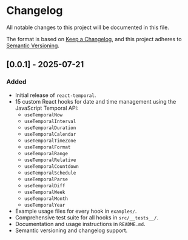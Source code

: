 # Changelog

All notable changes to this project will be documented in this file.

The format is based on [Keep a Changelog](https://keepachangelog.com/en/1.0.0/),
and this project adheres to [Semantic Versioning](https://semver.org/spec/v2.0.0.html).

## [0.0.1] - 2025-07-21
### Added
- Initial release of `react-temporal`.
- 15 custom React hooks for date and time management using the JavaScript Temporal API:
  - `useTemporalNow`
  - `useTemporalInterval`
  - `useTemporalDuration`
  - `useTemporalCalendar`
  - `useTemporalTimeZone`
  - `useTemporalFormat`
  - `useTemporalRange`
  - `useTemporalRelative`
  - `useTemporalCountdown`
  - `useTemporalSchedule`
  - `useTemporalParse`
  - `useTemporalDiff`
  - `useTemporalWeek`
  - `useTemporalMonth`
  - `useTemporalYear`
- Example usage files for every hook in `examples/`.
- Comprehensive test suite for all hooks in `src/__tests__/`.
- Documentation and usage instructions in `README.md`.
- Semantic versioning and changelog support.


